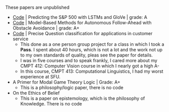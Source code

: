 These papers are unpublished
 
* [Code](https://github.com/alik604/WallStreetBets_LSTM)   |  Predicting the S&P 500 with LSTMs and GloVe | grade: A
* [Code](https://github.com/alik604/WallStreetBets_LSTM)  |  Model-Based Methods for Autonomous Follow-Ahead with Obstacle Avoidance | grade: A+
* [Code](https://github.com/alik604/multi-label-classification) | Precise Question classification for applications in customer service
  * This done as a one person group project for a class in which I took a **Pass**. I spent about 40 hours, which is not a lot and the work not up to my own standards of quality, pleas see the paper for details. 
  * I was in five courses and to speak frankly, I cared more about my CMPT 412: Computer Vision course in which I nearly got a high A-
  * In this course, CMPT 413: Computational Linguistics, I had my worst experience at SFU. 
* A Primer for Modal Game Theory Logic | Grade: A+
  * This is a philosophy/logic paper, there is no code 
* On the Ethics of Belief 
  * This is a paper on epistemology, which is the philosophy of Knowledge. There is no code 